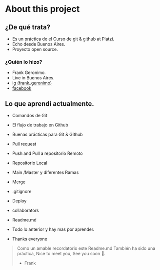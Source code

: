 # About this project

## ¿De qué trata?

* Es un práctica de el Curso de git & github at Platzi.
* Echo desde Buenos Aires.
* Proyecto open source.

### ¿Quién lo hizo?

* Frank Geronimo.
* Live in Buenos Aires.
* [ig (frank_geronimo)](http://https://www.instagram.com/frank_geronimo/ " ig")
* [facebook](https://www.facebook.com/ignacio.apasa/ " facebook")



## Lo que aprendi actualmente.
* Comandos de Git
* El flujo de trabajo en Github
* Buenas prácticas para Git & Github
* Pull request
* Push and Pull a repositorio Remoto
* Repositorio Local 
* Main /Master y diferentes Ramas
* Merge
* .gitignore
* Deploy 
* collaborators
* Readme.md
* Todo lo anterior y hay mas por aprender.

* Thanks everyone

> Como un amable recordatorio este Readme.md También ha sido una práctica, Nice to meet you, See you soon 👋.
> - Frank